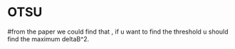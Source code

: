 # OTSU
#from the paper we could find that , if u want to find the threshold u should find the maximum deltaB^2.
